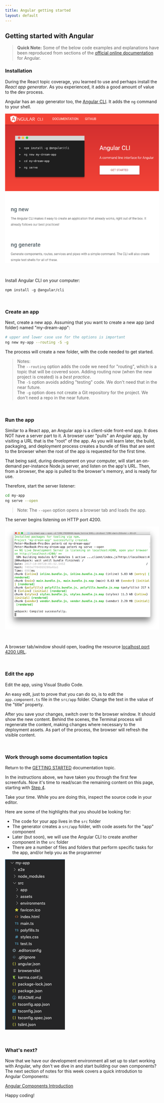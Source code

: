 ```yaml
---
title: Angular getting started
layout: default
---
```


## Getting started with Angular

> **Quick Note:** Some of the below code examples and explanations have been reproduced from sections of the [official online documentation](https://angular.io/) for Angular. 

### Installation

During the React topic coverage, you learned to use and perhaps install the *React app generator*. As you experienced, it adds a good amount of value to the dev process.

Angular has an app generator too, the [Angular CLI](https://cli.angular.io/). It adds the `ng` command to your shell. 

![Angular CLI web site](/media/angular-cli-web-site.png)

<br>

Install Angular CLI on your computer:

```text
npm install -g @angular/cli
```

<br>

### Create an app

Next, create a new app. Assuming that you want to create a new app (and folder) named "my-dream-app":

```bash
# upper and lower case use for the options is important
ng new my-app --routing -S -g
```

The process will create a new folder, with the code needed to get started.

> Notes:  
> The `--routing` option adds the code we need for "routing", which is a topic that will be covered soon. Adding routing now (when the new project is created) is a *best practice*.  
> The `-S` option avoids adding "testing" code. We don't need that in the near future.  
> The `-g` option does not create a Git repository for the project. We don't need a repo in the near future.

<br>

### Run the app

Similar to a React app, an Angular app is a client-side front-end app. It does NOT have a server part to it. A browser user "pulls" an Angular app, by visiting a URL that is the "root" of the app. As you will learn later, the build, packaging, and deployment process creates a bundle of files that are sent to the browser when the root of the app is requested for the first time. 

That being said, during development on your computer, will start an on-demand per-instance Node.js server, and listen on the app's URL. Then, from a browser, the app is pulled to the browser's memory, and is ready for use. 

Therefore, start the server listener:

```bash
cd my-app
ng serve --open
```

> Note: The `--open` option opens a browser tab and loads the app. 

The server begins listening on HTTP port 4200. 

![Server is running](/media/angular-server-process.png)

<br>

A browser tab/window should open, loading the resource [localhost port 4200 URL](http://localhost:4200/). 

<br>

### Edit the app

Edit the app, using Visual Studio Code.

An easy edit, just to prove that you can do so, is to edit the `app.component.ts` file in the `src/app` folder. Change the text in the value of the "title" property. 

After you save your changes, switch over to the browser window. It should show the new content. Behind the scenes, the Terminal process will regenerate the content, making changes where necessary to the deployment assets. As part of the process, the browser will refresh the visible content.


<br>

### Work through some documentation topics

Return to the [GETTING STARTED](https://angular.io/guide/quickstart) documentation topic. 

In the instructions above, we have taken you through the first few screenfuls. Now it's time to read/scan the remaining content on this page, starting with [Step 4](https://angular.io/guide/quickstart#first-component).

Take your time. While you are doing this, inspect the source code in your editor.

Here are some of the highlights that you should be looking for:
* The code for your app lives in the `src` folder
* The generator creates a `src/app` folder, with code assets for the "app" component
* Later (but soon), we will use the Angular CLI to create another component in the `src` folder
* There are a number of files and folders that perform specific tasks for the app, and/or help you as the programmer

![New app folder structure](/media/angular-cli-project-structure-2.png)

<br>

### What's next?

Now that we have our development environment all set up to start working with Angular, why don't we dive in and start building our own components?  The next section of notes for this week covers a quick introdution to Angular Components:

[Angular Components Introduction](angular-components-1)

Happy coding!

<br>
